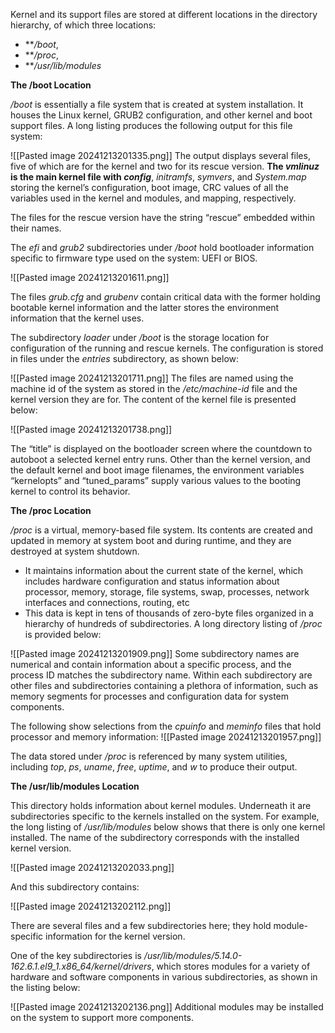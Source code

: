Kernel and its support files are stored at different locations in the directory hierarchy, of which three locations:
- **_/boot_,
- **_/proc_,
- **_/usr/lib/modules_

**The /boot Location**

_/boot_ is essentially a file system that is created at system installation. It houses the Linux kernel, GRUB2 configuration, and other kernel and boot support files. A long listing produces the following output for this file system:

![[Pasted image 20241213201335.png]]
The output displays several files, five of which are for the kernel and two for its rescue version. **The _vmlinuz_ is the main kernel file with _config_**, _initramfs_, _symvers_, and _System.map_ storing the kernel’s configuration, boot image, CRC values of all the variables used in the kernel and modules, and mapping, respectively.

The files for the rescue version have the string “rescue” embedded within their names.

The _efi_ and _grub2_ subdirectories under _/boot_ hold bootloader information specific to firmware type used on the system: UEFI or BIOS.

![[Pasted image 20241213201611.png]]

The files _grub.cfg_ and _grubenv_ contain critical data with the former holding bootable kernel information and the latter stores the environment information that the kernel uses.

The subdirectory _loader_ under _/boot_ is the storage location for configuration of the running and rescue kernels. The configuration is stored in files under the _entries_ subdirectory, as shown below:

![[Pasted image 20241213201711.png]]
The files are named using the machine id of the system as stored in the _/etc/machine-id_ file and the kernel version they are for. The content of the kernel file is presented below:

![[Pasted image 20241213201738.png]]

The “title” is displayed on the bootloader screen where the countdown to autoboot a selected kernel entry runs. Other than the kernel version, and the default kernel and boot image filenames, the environment variables “kernelopts” and “tuned_params” supply various values to the booting kernel to control its behavior.

**The /proc Location**

_/proc_ is a virtual, memory-based file system. Its contents are created and updated in memory at system boot and during runtime, and they are destroyed at system shutdown.

- It maintains information about the current state of the kernel, which includes hardware configuration and status information about processor, memory, storage, file systems, swap, processes, network interfaces and connections, routing, etc
- This data is kept in tens of thousands of zero-byte files organized in a hierarchy of hundreds of subdirectories. A long directory listing of _/proc_ is provided below:

![[Pasted image 20241213201909.png]]
Some subdirectory names are numerical and contain information about a specific process, and the process ID matches the subdirectory name. Within each subdirectory are other files and subdirectories containing a plethora of information, such as memory segments for processes and configuration data for system components.

The following show selections from the _cpuinfo_ and _meminfo_ files that hold processor and memory information:
![[Pasted image 20241213201957.png]]

The data stored under _/proc_ is referenced by many system utilities, including _top_, _ps_, _uname_, _free_, _uptime_, and _w_ to produce their output.

**The /usr/lib/modules Location**

This directory holds information about kernel modules. Underneath it are subdirectories specific to the kernels installed on the system. For example, the long listing of _/usr/lib/modules_ below shows that there is only one kernel installed. The name of the subdirectory corresponds with the installed kernel version.

![[Pasted image 20241213202033.png]]

And this subdirectory contains:

![[Pasted image 20241213202112.png]]

There are several files and a few subdirectories here; they hold module-specific information for the kernel version.

One of the key subdirectories is _/usr/lib/modules/5.14.0-162.6.1.el9_1.x86_64/kernel/drivers_, which stores modules for a variety of hardware and software components in various subdirectories, as shown in the listing below:

![[Pasted image 20241213202136.png]]
Additional modules may be installed on the system to support more components.